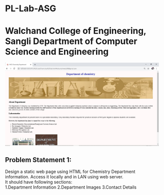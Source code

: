 # PL-Lab-ASG
# Walchand College of Engineering, Sangli Department of Computer Science and Engineering
![picture](image/ss.JPG)
<br>
<h2>Problem Statement 1:</h2>
Design a static web page using HTML for Chemistry Department information. Access it locally and in LAN using web server.<br>
It should have following sections:<br>
1.Department Information
2.Department Images
3.Contact Details<br>
